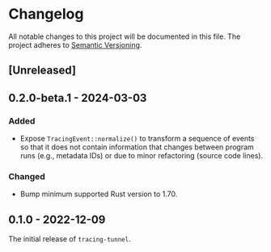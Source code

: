 # Changelog

All notable changes to this project will be documented in this file.
The project adheres to [Semantic Versioning](http://semver.org/spec/v2.0.0.html).

## [Unreleased]

## 0.2.0-beta.1 - 2024-03-03

### Added

- Expose `TracingEvent::normalize()` to transform a sequence of events so that
  it does not contain information that changes between program runs (e.g., metadata IDs)
  or due to minor refactoring (source code lines).

### Changed

- Bump minimum supported Rust version to 1.70.

## 0.1.0 - 2022-12-09

The initial release of `tracing-tunnel`.
